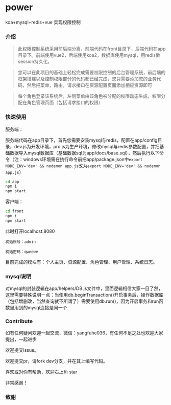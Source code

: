 # power
koa+mysql+redis+vue 实现权限控制

### 介绍
> 此权限控制系统采用前后端分离，前端代码在front目录下，后端代码在app目录下。前端使用vue2，后端使用koa2，数据库使用mysql，用redis做session持久化。

>您可以在此项目的基础上轻松完成需要权限控制的后台管理系统，前后端的框架搭建以及控制权限部分的代码都已经完成，您只需要添加您的业务代码，然后把菜单，路由，请求接口在资源配置页面添加相应资源即可

>每个角色登录该系统后，左侧菜单由该角色被分配的权限动态生成，权限分配在角色管理页面（包括请求接口的权限）

### 快速使用

服务端：

服务端代码在app目录下，首先您需要安装mysql与redis，配置在app/config目录，dev.js为开发环境，pro.js为生产环境，修改mysql与redis参数配置，并把基础数据导入mysql数据库（基础数据sql为app/docs/base.sql），然后执行以下命令（注：windows环境需在执行命令前把app/package.json中`export NODE_ENV='dev' && nodemon app.js`改为`export NODE_ENV='dev' && nodemon app.js`）

```bash
cd app
npm i
npm start
```
客户端：
```bash
cd front
npm i
npm start
```
此时打开localhost:8080

`初始账号：admin`

`初始密码：qweqwe`

目前完成的模块有：个人主页、资源配置、角色管理、用户管理、系统日志。

### mysql说明
对mysql的封装逻辑在app/helpers/DB.js文件中，里面逻辑相信大家一目了然，这里需要特殊说明一点：当使用db.beginTransaction()开启事务后，操作数据库（包括增删改，当然查询就不所谓了）需要使用db.run()，因为开启事务和run函数里用到的mysql连接是同一个

### Contribute

如有任何疑问欢迎一起交流，微信：yangfuhe036，有任何不足之处也欢迎大家提出，一起进步

欢迎提交issue。

欢迎提交pr，请fork dev分支，并在其上编写代码。

喜欢或对你有帮助，欢迎右上角 star

非常感谢！

### 致谢

